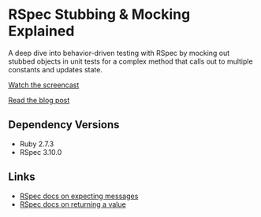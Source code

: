 # RSpec Stubbing & Mocking Explained

A deep dive into behavior-driven testing with RSpec by mocking out stubbed objects in unit tests for a complex method that calls out to multiple constants and updates state.

[Watch the screencast](https://www.youtube.com/watch?v=ciVXLf6YnUE)

[Read the blog post](https://code.brettchalupa.com/rspec-mocking-and-stubbing-explained)

## Dependency Versions

- Ruby 2.7.3
- RSpec 3.10.0

## Links

- [RSpec docs on expecting messages](https://relishapp.com/rspec/rspec-mocks/v/3-10/docs/basics/expecting-messages)
- [RSpec docs on returning a value](https://relishapp.com/rspec/rspec-mocks/v/3-10/docs/configuring-responses/returning-a-value)
